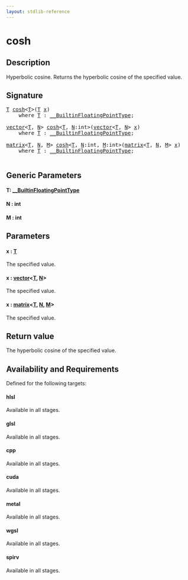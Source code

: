 ```yaml
---
layout: stdlib-reference
---
```


# cosh

## Description

Hyperbolic cosine. Returns the hyperbolic cosine of the specified value.



## Signature 

<pre>
<a href="cosh.html#typeparam-T" class="code_type">T</a> <a href="cosh.html">cosh</a>&lt;<a href="cosh.html#typeparam-T" class="code_type">T</a>&gt;(<a href="cosh.html#typeparam-T" class="code_type">T</a> <a href="cosh.html#decl-x" class="code_param">x</a>)
    <span class='code_keyword'>where</span> <a href="cosh.html#typeparam-T" class="code_type">T</a> : <a href="../interfaces/0_builtinfloatingpointtype-029hm/index.html" class="code_type">__BuiltinFloatingPointType</a>;

<a href="../types/vector/index.html" class="code_type">vector</a>&lt;<a href="cosh.html#typeparam-T" class="code_type">T</a>, <a href="cosh.html#decl-N" class="code_var">N</a>&gt; <a href="cosh.html">cosh</a>&lt;<a href="cosh.html#typeparam-T" class="code_type">T</a>, <a href="cosh.html#decl-N" class="code_var">N</a>:<span class="code_keyword">int</span>&gt;(<a href="../types/vector/index.html" class="code_type">vector</a>&lt;<a href="cosh.html#typeparam-T" class="code_type">T</a>, <a href="cosh.html#decl-N" class="code_var">N</a>&gt; <a href="cosh.html#decl-x" class="code_param">x</a>)
    <span class='code_keyword'>where</span> <a href="cosh.html#typeparam-T" class="code_type">T</a> : <a href="../interfaces/0_builtinfloatingpointtype-029hm/index.html" class="code_type">__BuiltinFloatingPointType</a>;

<a href="../types/matrix/index.html" class="code_type">matrix</a>&lt;<a href="cosh.html#typeparam-T" class="code_type">T</a>, <a href="cosh.html#decl-N" class="code_var">N</a>, <a href="cosh.html#decl-M" class="code_var">M</a>&gt; <a href="cosh.html">cosh</a>&lt;<a href="cosh.html#typeparam-T" class="code_type">T</a>, <a href="cosh.html#decl-N" class="code_var">N</a>:<span class="code_keyword">int</span>, <a href="cosh.html#decl-M" class="code_var">M</a>:<span class="code_keyword">int</span>&gt;(<a href="../types/matrix/index.html" class="code_type">matrix</a>&lt;<a href="cosh.html#typeparam-T" class="code_type">T</a>, <a href="cosh.html#decl-N" class="code_var">N</a>, <a href="cosh.html#decl-M" class="code_var">M</a>&gt; <a href="cosh.html#decl-x" class="code_param">x</a>)
    <span class='code_keyword'>where</span> <a href="cosh.html#typeparam-T" class="code_type">T</a> : <a href="../interfaces/0_builtinfloatingpointtype-029hm/index.html" class="code_type">__BuiltinFloatingPointType</a>;

</pre>

## Generic Parameters

####  <a id="typeparam-T"></a>T: [\_\_BuiltinFloatingPointType](../interfaces/0_builtinfloatingpointtype-029hm/index)
####  <a id="decl-N"></a>N  : int
####  <a id="decl-M"></a>M  : int

## Parameters

####  <a id="decl-x"></a>x  : [T](cosh#typeparam-T)
The specified value.

####  <a id="decl-x"></a>x  : [vector](../types/vector/index)\<[T](../types/vector/index#typeparam-T), [N](../types/vector/index#decl-N)\>
The specified value.

####  <a id="decl-x"></a>x  : [matrix](../types/matrix/index)\<[T](../types/matrix/t-0), [N](../types/matrix/index#decl-N), [M](../types/matrix/index#decl-M)\>
The specified value.


## Return value
The hyperbolic cosine of the specified value.


## Availability and Requirements

Defined for the following targets:

#### hlsl
Available in all stages.

#### glsl
Available in all stages.

#### cpp
Available in all stages.

#### cuda
Available in all stages.

#### metal
Available in all stages.

#### wgsl
Available in all stages.

#### spirv
Available in all stages.



